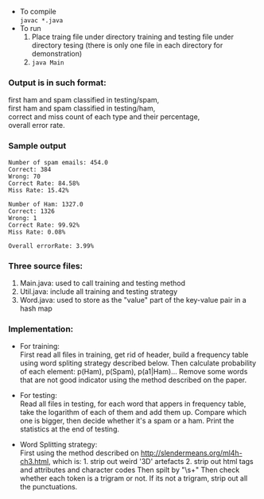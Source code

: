 - To compile  
	`javac *.java`
- To run
	1. Place traing file under directory training and testing file under directory tesing (there is only one file in each directory for demonstration)
	2. `java Main`

### Output is in such format:  
first ham and spam classified in testing/spam,  
first ham and spam classified in testing/ham,  
correct and miss count of each type and their percentage,  
overall error rate.

### Sample output
```
Number of spam emails: 454.0
Correct: 384
Wrong: 70
Correct Rate: 84.58%
Miss Rate: 15.42%

Number of Ham: 1327.0
Correct: 1326
Wrong: 1
Correct Rate: 99.92%
Miss Rate: 0.08%

Overall errorRate: 3.99%       
```

### Three source files:
1. Main.java: used to call training and testing method
2. Util.java: include all training and testing strategy
3. Word.java: used to store as the "value" part of the key-value pair in a hash map

### Implementation:
- For training:  
First read all files in training, get rid of header, build a frequency table using word spliting strategy described below.
	Then calculate probability of each element: p(Ham), p(Spam), p(a1|Ham)...
	Remove some words that are not good indicator using the method described on the paper.

- For testing:  
	Read all files in testing, for each word that appers in frequency table, take the logarithm of each of them and add them up.
	Compare which one is bigger, then decide whether it's a spam or a ham.
	Print the statistics at the end of testing.

- Word Splitting strategy:  
	First using the method described on http://slendermeans.org/ml4h-ch3.html, which is: 
		1. strip out weird '3D' artefacts 
		2. strip out html tags and attributes and character codes 
	Then spilt by "\\s+"
	Then check whether each token is a trigram or not. If its not a trigram, strip out all the punctuations.

	

